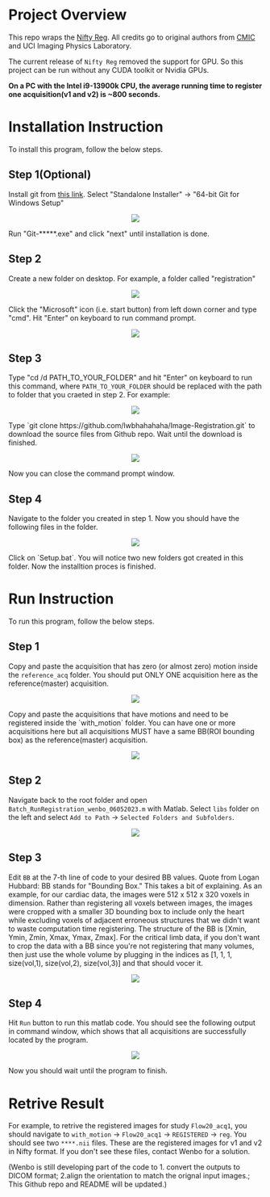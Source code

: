 # Project Overview
This repo wraps the [Nifty Reg](http://cmictig.cs.ucl.ac.uk/wiki/index.php/NiftyReg). All credits go to original authors from [CMIC](http://cmictig.cs.ucl.ac.uk/wiki/index.php/Main_Page) and UCI Imaging Physics Laboratory.

The current release of `Nifty Reg` removed the support for GPU. So this project can be run without any CUDA toolkit or Nvidia GPUs.

**On a PC with the Intel i9-13900k CPU, the average running time to register one acquisition(v1 and v2) is ~800 seconds.**

# Installation Instruction
To install this program, follow the below steps.

## Step 1(Optional)
Install git from [this link](https://git-scm.com/download/win). Select "Standalone Installer" -> "64-bit Git for Windows Setup"
<p align="center">
  <img src=".\libs\readme_files\1.png" />
</p>

Run "Git-*****.exe" and click "next" until installation is done.

## Step 2
Create a new folder on desktop. For example, a folder called "registration"
<p align="center">
  <img src=".\libs\readme_files\2.png" />
</p>
Click the "Microsoft" icon (i.e. start button) from left down corner and type "cmd". Hit "Enter" on keyboard to run command prompt.
<p align="center">
  <img src=".\libs\readme_files\3.png" />
</p>

## Step 3
Type "cd /d PATH_TO_YOUR_FOLDER" and hit "Enter" on keyboard to run this command, where `PATH_TO_YOUR_FOLDER` should be replaced with the path to folder that you craeted in step 2. For example:
<p align="center">
  <img src=".\libs\readme_files\4.png" />
</p>
Type `git clone https://github.com/lwbhahahaha/Image-Registration.git` to download the source files from Github repo. Wait until the download is finished.
<p align="center">
  <img src=".\libs\readme_files\5.png" />
</p>
Now you can close the command prompt window.

## Step 4
Navigate to the folder you created in step 1. Now you should have the following files in the folder.
<p align="center">
  <img src=".\libs\readme_files\6.png" />
</p>
Click on `Setup.bat`. You will notice two new folders got created in this folder. Now the installtion proces is finished.


# Run Instruction
To run this program, follow the below steps.
## Step 1
Copy and paste the acquisition that has zero (or almost zero) motion inside the `reference_acq` folder. You should put ONLY ONE acquisition here as the reference(master) acquisition.
<p align="center">
  <img src=".\libs\readme_files\7.png" />
</p>
Copy and paste the acquisitions that have motions and need to be registered inside the `with_motion` folder. You can have one or more acquisitions here but all acquisitions MUST have a same BB(ROI bounding box) as the reference(master) acquisition.
<p align="center">
  <img src=".\libs\readme_files\8.png" />
</p>

## Step 2
Navigate back to the root folder and open `Batch_RunRegistration_wenbo_06052023.m` with Matlab. Select `libs` folder on the left and select `Add to Path` -> `Selected Folders and Subfolders`.
<p align="center">
  <img src=".\libs\readme_files\9.png" />
</p>

## Step 3
Edit `BB` at the 7-th line of code to your desired BB values. Quote from Logan Hubbard: BB stands for "Bounding Box." This takes a bit of explaining. As an example, for our cardiac data, the images were 512 x 512 x 320 voxels in dimension. Rather than registering all voxels between images, the images were cropped with a smaller 3D bounding box to include only the heart while excluding voxels of adjacent erroneous structures that we didn't want to waste computation time registering. The structure of the BB is [Xmin, Ymin, Zmin, Xmax, Ymax, Zmax]. For the critical limb data, if you don't want to crop the data with a BB since you're not registering that many volumes, then just use the whole volume by plugging in the indices as [1, 1, 1, size(vol,1), size(vol,2), size(vol,3)] and that should vocer it.
<p align="center">
  <img src=".\libs\readme_files\10.png" />
</p>

## Step 4
Hit `Run` button to run this matlab code. You should see the following output in command window, which shows that all acquisitions are successfully located by the program.
<p align="center">
  <img src=".\libs\readme_files\11.png" />
</p>
Now you should wait until the program to finish.

# Retrive Result
For example, to retrive the registered images for study `Flow20_acq1`, you should navigate to `with_motion` -> `Flow20_acq1` -> `REGISTERED` -> `reg`. You should see two `****.nii` files. These are the registered images for v1 and v2 in Nifty format. If you don't see these files, contact Wenbo for a solution.

(Wenbo is still developing part of the code to 1. convert the outputs to DICOM format; 2.align the orientation to match the orignal input images.; This Github repo and README will be updated.)

